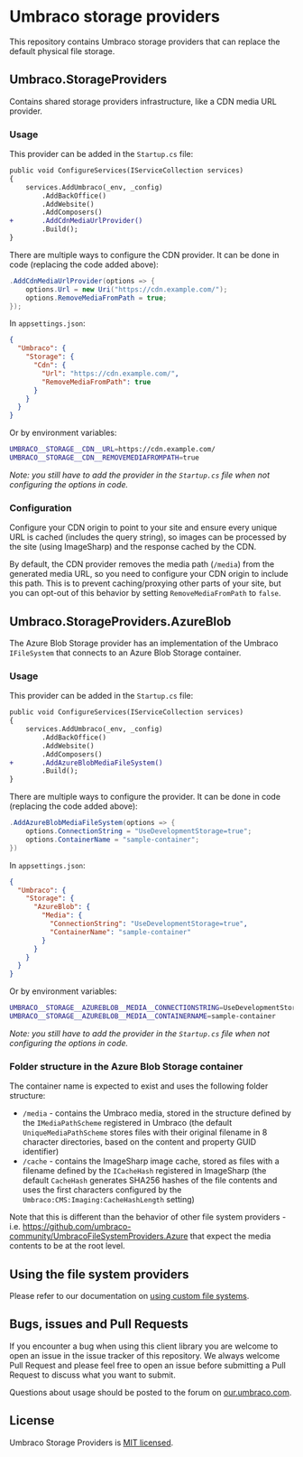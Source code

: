 # Umbraco storage providers
This repository contains Umbraco storage providers that can replace the default physical file storage.

## Umbraco.StorageProviders
Contains shared storage providers infrastructure, like a CDN media URL provider.

### Usage
This provider can be added in the `Startup.cs` file:
```diff
public void ConfigureServices(IServiceCollection services)
{
    services.AddUmbraco(_env, _config)
        .AddBackOffice()
        .AddWebsite()
        .AddComposers()
+       .AddCdnMediaUrlProvider()
        .Build();
}
```

There are multiple ways to configure the CDN provider. It can be done in code (replacing the code added above):
```csharp
.AddCdnMediaUrlProvider(options => {
    options.Url = new Uri("https://cdn.example.com/");
    options.RemoveMediaFromPath = true;
});
```

In `appsettings.json`:
```json
{
  "Umbraco": {
    "Storage": {
      "Cdn": {
        "Url": "https://cdn.example.com/",
        "RemoveMediaFromPath": true
      }
    }
  }
}
```

Or by environment variables:
```sh
UMBRACO__STORAGE__CDN__URL=https://cdn.example.com/
UMBRACO__STORAGE__CDN__REMOVEMEDIAFROMPATH=true
```

_Note: you still have to add the provider in the `Startup.cs` file when not configuring the options in code._

### Configuration
Configure your CDN origin to point to your site and ensure every unique URL is cached (includes the query string), so images can be processed by the site (using ImageSharp) and the response cached by the CDN.

By default, the CDN provider removes the media path (`/media`) from the generated media URL, so you need to configure your CDN origin to include this path. This is to prevent caching/proxying other parts of your site, but you can opt-out of this behavior by setting `RemoveMediaFromPath` to `false`.

## Umbraco.StorageProviders.AzureBlob
The Azure Blob Storage provider has an implementation of the Umbraco `IFileSystem` that connects to an Azure Blob Storage container.

### Usage
This provider can be added in the `Startup.cs` file:
```diff
public void ConfigureServices(IServiceCollection services)
{
    services.AddUmbraco(_env, _config)
        .AddBackOffice()
        .AddWebsite()
        .AddComposers()
+       .AddAzureBlobMediaFileSystem() 
        .Build();
}
```

There are multiple ways to configure the provider. It can be done in code (replacing the code added above):
```csharp
.AddAzureBlobMediaFileSystem(options => {
    options.ConnectionString = "UseDevelopmentStorage=true";
    options.ContainerName = "sample-container";
})
```

In `appsettings.json`:
```json
{
  "Umbraco": {
    "Storage": {
      "AzureBlob": {
        "Media": {
          "ConnectionString": "UseDevelopmentStorage=true",
          "ContainerName": "sample-container"
        }
      }
    }
  }
}
```

Or by environment variables:
```sh
UMBRACO__STORAGE__AZUREBLOB__MEDIA__CONNECTIONSTRING=UseDevelopmentStorage=true
UMBRACO__STORAGE__AZUREBLOB__MEDIA__CONTAINERNAME=sample-container
```

_Note: you still have to add the provider in the `Startup.cs` file when not configuring the options in code._

### Folder structure in the Azure Blob Storage container
The container name is expected to exist and uses the following folder structure:
- `/media` - contains the Umbraco media, stored in the structure defined by the `IMediaPathScheme` registered in Umbraco (the default `UniqueMediaPathScheme` stores files with their original filename in 8 character directories, based on the content and property GUID identifier)
- `/cache` - contains the ImageSharp image cache, stored as files with a filename defined by the `ICacheHash` registered in ImageSharp (the default `CacheHash` generates SHA256 hashes of the file contents and uses the first characters configured by the `Umbraco:CMS:Imaging:CacheHashLength` setting)

Note that this is different than the behavior of other file system providers - i.e. https://github.com/umbraco-community/UmbracoFileSystemProviders.Azure that expect the media contents to be at the root level.

## Using the file system providers
Please refer to our documentation on [using custom file systems](https://our.umbraco.com/documentation/Extending/FileSystemProviders/).

## Bugs, issues and Pull Requests
If you encounter a bug when using this client library you are welcome to open an issue in the issue tracker of this repository. We always welcome Pull Request and please feel free to open an issue before submitting a Pull Request to discuss what you want to submit.

Questions about usage should be posted to the forum on [our.umbraco.com](https://our.umbraco.com).

## License
Umbraco Storage Providers is [MIT licensed](LICENSE).
